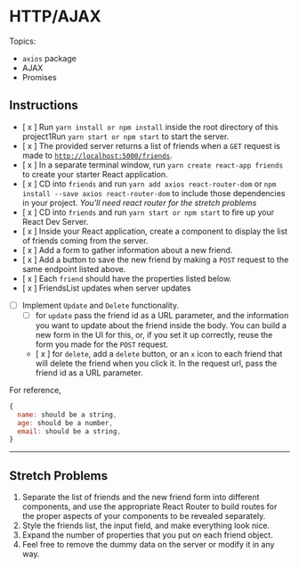 # HTTP/AJAX

Topics:

* `axios` package
* AJAX
* Promises

## Instructions

* [ x ]  Run `yarn install or npm install` inside the root directory of this project1Run `yarn start or npm start` to start the server.
* [ x ]  The provided server returns a list of friends when a `GET` request is made to [`http://localhost:5000/friends`](http://localhost:5000/friends).
* [ x ]  In a separate terminal window, run `yarn create react-app friends` to create your starter React application.
* [ x ]  CD into `friends` and run `yarn add axios react-router-dom` or `npm install --save axios react-router-dom` to include those dependencies in your project. _You'll need react router for the stretch problems_
* [ x ]  CD into `friends` and run `yarn start or npm start` to fire up your React Dev Server.
* [ x ]  Inside your React application, create a component to display the list of friends coming from the server.
* [ x ]  Add a form to gather information about a new friend.
* [ x ]  Add a button to save the new friend by making a `POST` request to the same endpoint listed above.
* [ x ]  Each `friend` should have the properties listed below.
* [ x ]  FriendsList updates when server updates
* [ ]  Implement `Update` and `Delete` functionality.
    * [ ] for `update` pass the friend id as a URL parameter, and the information you want to update about the friend inside the body. You can build a new form in the UI for this, or, if you set it up correctly, reuse the form you made for the `POST` request.
    * [ x ] for `delete`, add a `delete` button, or an `x` icon to each friend that will delete the friend when you click it. In the request url, pass the friend id as a URL parameter.

For reference, 
```js
{
  name: should be a string,
  age: should be a number,
  email: should be a string,
}
```

---

## Stretch Problems

1.  Separate the list of friends and the new friend form into different components, and use the appropriate React Router to build routes for the proper aspects of your components to be revealed separately.
1.  Style the friends list, the input field, and make everything look nice.
1.  Expand the number of properties that you put on each friend object.
1.  Feel free to remove the dummy data on the server or modify it in any way.
